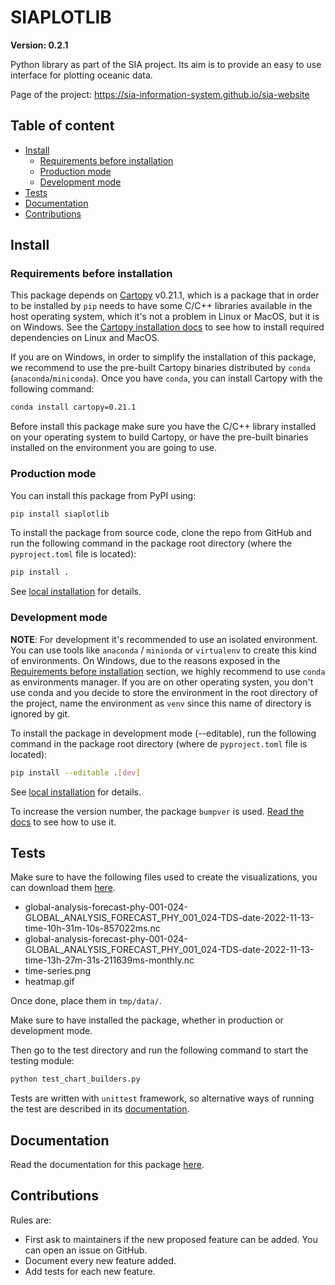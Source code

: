 # SIAPLOTLIB

**Version: 0.2.1**

Python library as part of the SIA project. Its aim is to provide an
easy to use interface for plotting oceanic data.

Page of the project: https://sia-information-system.github.io/sia-website

## Table of content

- [Install](#install)
  - [Requirements before installation](#requirements-before-installation)
  - [Production mode](#production-mode)
  - [Development mode](#development-mode)
- [Tests](#tests)
- [Documentation](#documentation)
- [Contributions](#contributions)

## Install

### Requirements before installation

This package depends on [Cartopy](https://scitools.org.uk/cartopy/docs/latest/) v0.21.1,
which is a package that in order to be installed by `pip` needs to have some C/C++ libraries available in
the host operating system, which it's not a problem in Linux or MacOS, but it is on Windows.
See the [Cartopy installation docs](https://scitools.org.uk/cartopy/docs/latest/installing.html)
to see how to install required dependencies on Linux and MacOS.

If you are on Windows, in order to simplify the installation of this package, we recommend to
use the pre-built Cartopy binaries distributed by `conda` (`anaconda`/`miniconda`). Once you have
`conda`, you can install Cartopy with the following command:

``` bash
conda install cartopy=0.21.1
```

Before install this package make sure you have the C/C++ library installed
on your operating system to build Cartopy, or have the pre-built binaries
installed on the environment you are going to use.

### Production mode

You can install this package from PyPI using:

``` bash
pip install siaplotlib
```

To install the package from source code, clone the repo from GitHub and
run the following command in the package root directory 
(where the `pyproject.toml` file is located):

``` bash
pip install .
```

See [local installation](https://pip.pypa.io/en/stable/topics/local-project-installs/) for details.


### Development mode

**NOTE**: For development it's recommended to use an isolated environment.
You can use tools like `anaconda` / `minionda` or `virtualenv` to create
this kind of environments. On Windows, due to the reasons exposed in the
[Requirements before installation](#requirements-before-installation) section,
we highly recommend to use `conda` as environments manager. If you are on
other operating systen, you don't use conda and you decide to store the
environment in the root directory of the project, name the environment as
`venv` since this name of directory is ignored by git.

To install the package in development mode (--editable), run the following command
in the package root directory (where de `pyproject.toml` file is located):

``` sh
pip install --editable .[dev]
```

See [local installation](https://pip.pypa.io/en/stable/topics/local-project-installs/) for details.

To increase the version number, the package `bumpver` is used.
[Read the docs](https://github.com/mbarkhau/bumpver#reference)
to see how to use it.

## Tests

Make sure to have the following files used to create the visualizations, you can download them
[here](https://drive.google.com/drive/folders/1TTOIBGoP5B0xvj9gcYnuUWBYy3rgmuCx?usp=share_link).

- global-analysis-forecast-phy-001-024-GLOBAL_ANALYSIS_FORECAST_PHY_001_024-TDS-date-2022-11-13-time-10h-31m-10s-857022ms.nc
- global-analysis-forecast-phy-001-024-GLOBAL_ANALYSIS_FORECAST_PHY_001_024-TDS-date-2022-11-13-time-13h-27m-31s-211639ms-monthly.nc
- time-series.png
- heatmap.gif

Once done, place them in `tmp/data/`.

Make sure to have installed the package, whether in production or development mode.

Then go to the test directory and run the following command to start the testing module:

``` sh
python test_chart_builders.py
```

Tests are written with `unittest` framework, so alternative ways of running the
test are described in its [documentation](https://docs.python.org/3/library/unittest.html).

## Documentation

Read the documentation for this package [here](./docs/README.md).

## Contributions

Rules are:

- First ask to maintainers if the new proposed feature can be added. You can open an issue on GitHub.
- Document every new feature added.
- Add tests for each new feature.
